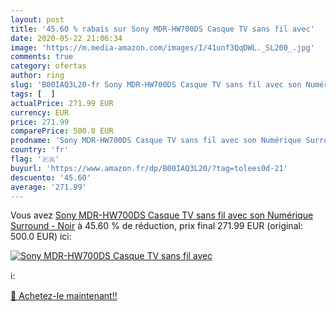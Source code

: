 ```yaml
---
layout: post
title: '45.60 % rabais sur Sony MDR-HW700DS Casque TV sans fil avec'
date: 2020-05-22 21:06:34
image: 'https://m.media-amazon.com/images/I/41unf3QqDWL._SL200_.jpg'
comments: true
category: ofertas
author: ring
slug: 'B00IAQ3L20-fr Sony MDR-HW700DS Casque TV sans fil avec son Numérique...'
tags: [  ]
actualPrice: 271.99 EUR
currency: EUR
price: 271.99
comparePrice: 500.0 EUR
prodname: 'Sony MDR-HW700DS Casque TV sans fil avec son Numérique Surround - Noir'
country: 'fr'
flag: '🇫🇷'
buyurl: 'https://www.amazon.fr/dp/B00IAQ3L20/?tag=tolees0d-21'
descuento: '45.60'
average: '271.99'
---
```


Vous avez [Sony MDR-HW700DS Casque TV sans fil avec son Numérique Surround - Noir](https://www.amazon.fr/dp/B00IAQ3L20/?tag=tolees0d-21)  à  45.60 % de réduction, prix final  271.99 EUR (original: 500.0 EUR) ici:

[![Sony MDR-HW700DS Casque TV sans fil avec](https://m.media-amazon.com/images/I/41unf3QqDWL._SL200_.jpg)](https://www.amazon.fr/dp/B00IAQ3L20/?tag=tolees0d-21)

ℹ️:


[🛒 Achetez-le maintenant!!](https://www.amazon.fr/dp/B00IAQ3L20/?tag=tolees0d-21)
